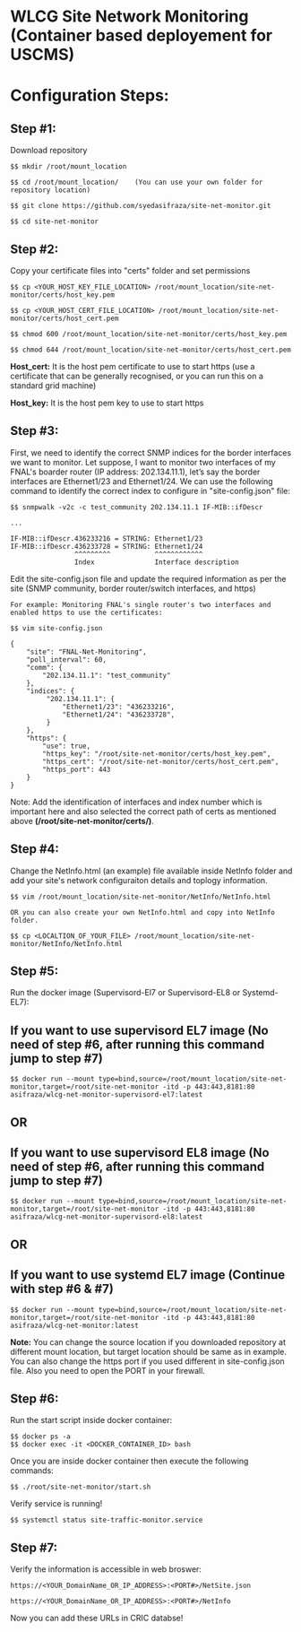 # WLCG Site Network Monitoring (Container based deployement for USCMS)

# Configuration Steps:

## Step #1:
  Download repository

    $$ mkdir /root/mount_location
    
    $$ cd /root/mount_location/    (You can use your own folder for repository location)
    
    $$ git clone https://github.com/syedasifraza/site-net-monitor.git
    
    $$ cd site-net-monitor

## Step #2:
  Copy your certificate files into "certs" folder and set permissions

    $$ cp <YOUR_HOST_KEY_FILE_LOCATION> /root/mount_location/site-net-monitor/certs/host_key.pem
    
    $$ cp <YOUR_HOST_CERT_FILE_LOCATION> /root/mount_location/site-net-monitor/certs/host_cert.pem
  
    $$ chmod 600 /root/mount_location/site-net-monitor/certs/host_key.pem
  
    $$ chmod 644 /root/mount_location/site-net-monitor/certs/host_cert.pem

**Host_cert:** It is the host pem certificate to use to start https (use a certificate that can be generally recognised, or you can run this on a standard grid machine)

**Host_key:** It is the host pem key to use to start https


## Step #3:
  
  First, we need to identify the correct SNMP indices for the border interfaces we want to monitor. Let suppose, I want to monitor two interfaces of my FNAL's boarder router (IP address: 202.134.11.1), let’s say the border interfaces are Ethernet1/23 and Ethernet1/24.  We can use the following command to identify the correct index to configure in "site-config.json" file:

    $$ snmpwalk -v2c -c test_community 202.134.11.1 IF-MIB::ifDescr

    ...
  
    IF-MIB::ifDescr.436233216 = STRING: Ethernet1/23
    IF-MIB::ifDescr.436233728 = STRING: Ethernet1/24
                    ^^^^^^^^^           ^^^^^^^^^^^^       
                    Index               Interface description


  Edit the site-config.json file and update the required information as per the site (SNMP community, border router/switch interfaces, and https)

    For example: Monitoring FNAL's single router's two interfaces and enabled https to use the certificates:
    
    $$ vim site-config.json 
    
    {
        "site": "FNAL-Net-Monitoring",
        "poll_interval": 60,
        "comm": {
            "202.134.11.1": "test_community"
        },
        "indices": {
             "202.134.11.1": {
                 "Ethernet1/23": "436233216",
                 "Ethernet1/24": "436233728",
             }
        },
        "https": {
            "use": true,
            "https_key": "/root/site-net-monitor/certs/host_key.pem",
            "https_cert": "/root/site-net-monitor/certs/host_cert.pem",
            "https_port": 443
        }
    }


   Note: Add the identification of interfaces and index number which is important here and also selected the correct path of certs as mentioned above **(/root/site-net-monitor/certs/<FILE>)**.
  
## Step #4:
  Change the NetInfo.html (an example) file available inside NetInfo folder and add your site's network configuraiton details and toplogy information. 

    $$ vim /root/mount_location/site-net-monitor/NetInfo/NetInfo.html
  
    OR you can also create your own NetInfo.html and copy into NetInfo folder.
  
    $$ cp <LOCALTION_OF_YOUR_FILE> /root/mount_location/site-net-monitor/NetInfo/NetInfo.html 


## Step #5:
  Run the docker image (Supervisord-El7 or Supervisord-EL8 or Systemd-EL7):

  ## If you want to use supervisord EL7 image (No need of step #6, after running this command jump to step #7)
  
    $$ docker run --mount type=bind,source=/root/mount_location/site-net-monitor,target=/root/site-net-monitor -itd -p 443:443,8181:80 asifraza/wlcg-net-monitor-supervisord-el7:latest

  ## OR

  ## If you want to use supervisord EL8 image (No need of step #6, after running this command jump to step #7)
  
    $$ docker run --mount type=bind,source=/root/mount_location/site-net-monitor,target=/root/site-net-monitor -itd -p 443:443,8181:80 asifraza/wlcg-net-monitor-supervisord-el8:latest
  
  ## OR
  
  ## If you want to use systemd EL7 image (Continue with step #6 & #7)
  
    $$ docker run --mount type=bind,source=/root/mount_location/site-net-monitor,target=/root/site-net-monitor -itd -p 443:443,8181:80 asifraza/wlcg-net-monitor:latest

  **Note:**
    You can change the source location if you downloaded repository at different mount location, but target location should be same as in example.
    You can also change the https port if you used different in site-config.json file. Also you need to open the PORT in your firewall. 
  

## Step #6:
  Run the start script inside docker container:

    $$ docker ps -a
    $$ docker exec -it <DOCKER_CONTAINER_ID> bash

  Once you are inside docker container then execute the following commands:

    $$ ./root/site-net-monitor/start.sh

  Verify service is running!

    $$ systemctl status site-traffic-monitor.service

## Step #7:

  Verify the information is accessible in web broswer:

    https://<YOUR_DomainName_OR_IP_ADDRESS>:<PORT#>/NetSite.json
    
    https://<YOUR_DomainName_OR_IP_ADDRESS>:<PORT#>/NetInfo
  


Now you can add these URLs in CRIC databse!


  

